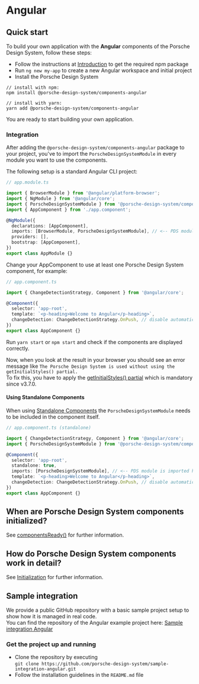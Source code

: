 # Angular

<TableOfContents></TableOfContents>

## Quick start

To build your own application with the **Angular** components of the Porsche Design System, follow these steps:

- Follow the instructions at [Introduction](developing/introduction) to get the required npm package
- Run `ng new my-app` to create a new Angular workspace and initial project
- Install the Porsche Design System

```shell script
// install with npm:
npm install @porsche-design-system/components-angular

// install with yarn:
yarn add @porsche-design-system/components-angular
```

You are ready to start building your own application.

### Integration

After adding the `@porsche-design-system/components-angular` package to your project, you've to import the
`PorscheDesignSystemModule` in every module you want to use the components.

The following setup is a standard Angular CLI project:

```ts
// app.module.ts

import { BrowserModule } from '@angular/platform-browser';
import { NgModule } from '@angular/core';
import { PorscheDesignSystemModule } from '@porsche-design-system/components-angular';
import { AppComponent } from './app.component';

@NgModule({
  declarations: [AppComponent],
  imports: [BrowserModule, PorscheDesignSystemModule], // <-- PDS module is imported here
  providers: [],
  bootstrap: [AppComponent],
})
export class AppModule {}
```

Change your AppComponent to use at least one Porsche Design System component, for example:

```ts
// app.component.ts

import { ChangeDetectionStrategy, Component } from '@angular/core';

@Component({
  selector: 'app-root',
  template: `<p-heading>Welcome to Angular</p-heading>`,
  changeDetection: ChangeDetectionStrategy.OnPush, // disable automatic change detection, https://angular.io/api/core/ChangeDetectionStrategy
})
export class AppComponent {}
```

Run `yarn start` or `npm start` and check if the components are displayed correctly.

<Notification heading="Attention" state="warning">
  Now, when you look at the result in your browser you should see an error message like 
  <code>The Porsche Design System is used without using the getInitialStyles() partial.</code><br>
  To fix this, you have to apply the <a href="partials/initial-styles">getInitialStyles() partial</a> which is mandatory since v3.7.0.
</Notification>

#### Using Standalone Components

When using [Standalone Components](https://angular.io/guide/standalone-components) the `PorscheDesignSystemModule` needs
to be included in the component itself.

```ts
// app.component.ts (standalone)

import { ChangeDetectionStrategy, Component } from '@angular/core';
import { PorscheDesignSystemModule } from '@porsche-design-system/components-angular';

@Component({
  selector: 'app-root',
  standalone: true,
  imports: [PorscheDesignSystemModule], // <-- PDS module is imported here
  template: `<p-heading>Welcome to Angular</p-heading>`,
  changeDetection: ChangeDetectionStrategy.OnPush, // disable automatic change detection, https://angular.io/api/core/ChangeDetectionStrategy
})
export class AppComponent {}
```

## When are Porsche Design System components initialized?

See [componentsReady()](developing/components-ready) for further information.

## How do Porsche Design System components work in detail?

See [Initialization](must-know/initialization/introduction) for further information.

## Sample integration

We provide a public GitHub repository with a basic sample project setup to show how it is managed in real code.  
You can find the repository of the Angular example project here:
[Sample integration Angular](https://github.com/porsche-design-system/sample-integration-angular)

### Get the project up and running

- Clone the repository by executing  
  `git clone https://github.com/porsche-design-system/sample-integration-angular.git`
- Follow the installation guidelines in the `README.md` file
